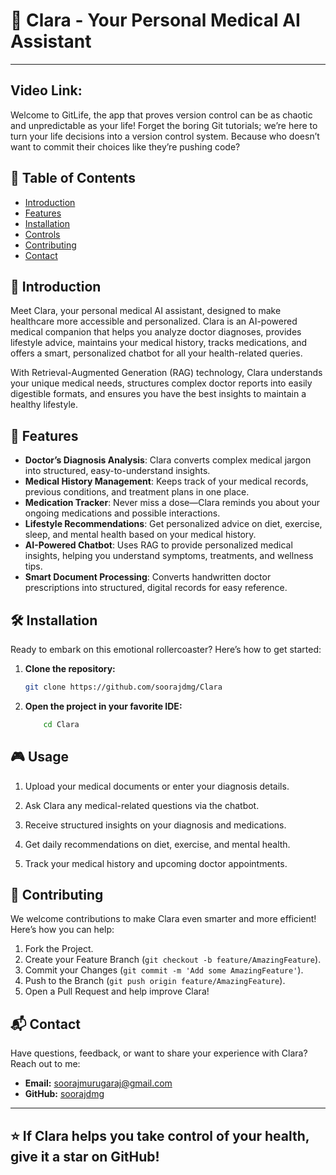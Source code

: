 # 🤖 Clara - Your Personal Medical AI Assistant



---
Video Link:
---

Welcome to GitLife, the app that proves version control can be as chaotic and unpredictable as your life! Forget the boring Git tutorials; we’re here to turn your life decisions into a version control system. Because who doesn’t want to commit their choices like they’re pushing code?

## 🚀 Table of Contents

- [Introduction](#%EF%B8%8F-introduction)
- [Features](#%F0%9F%8C%9F-features)
- [Installation](#%F0%9F%9B%A0-installation)
- [Controls](#%F0%9F%8F%92-controls)
- [Contributing](#%F0%9F%A4%9D-contributing)
- [Contact](#%F0%9F%93%AC-contact)

## 📖 Introduction

Meet Clara, your personal medical AI assistant, designed to make healthcare more accessible and personalized. Clara is an AI-powered medical companion that helps you analyze doctor diagnoses, provides lifestyle advice, maintains your medical history, tracks medications, and offers a smart, personalized chatbot for all your health-related queries.

With Retrieval-Augmented Generation (RAG) technology, Clara understands your unique medical needs, structures complex doctor reports into easily digestible formats, and ensures you have the best insights to maintain a healthy lifestyle.

## 🌟 Features

- **Doctor’s Diagnosis Analysis**: Clara converts complex medical jargon into structured, easy-to-understand insights.
- **Medical History Management**: Keeps track of your medical records, previous conditions, and treatment plans in one place.
- **Medication Tracker**: Never miss a dose—Clara reminds you about your ongoing medications and possible interactions.
- **Lifestyle Recommendations**: Get personalized advice on diet, exercise, sleep, and mental health based on your medical history.
- **AI-Powered Chatbot**: Uses RAG to provide personalized medical insights, helping you understand symptoms, treatments, and wellness tips.
- **Smart Document Processing**: Converts handwritten doctor prescriptions into structured, digital records for easy reference.

## 🛠 Installation

Ready to embark on this emotional rollercoaster? Here’s how to get started:

1. **Clone the repository:**
    ```sh
    git clone https://github.com/soorajdmg/Clara
    ```

2. **Open the project in your favorite IDE:**
    ```sh
        cd Clara
    ```

## 🎮 Usage

1. Upload your medical documents or enter your diagnosis details.

2. Ask Clara any medical-related questions via the chatbot.

3. Receive structured insights on your diagnosis and medications.

4. Get daily recommendations on diet, exercise, and mental health.

5. Track your medical history and upcoming doctor appointments.

## 🤝 Contributing

We welcome contributions to make Clara even smarter and more efficient! Here’s how you can help:

1. Fork the Project.
2. Create your Feature Branch (`git checkout -b feature/AmazingFeature`).
3. Commit your Changes (`git commit -m 'Add some AmazingFeature'`).
4. Push to the Branch (`git push origin feature/AmazingFeature`).
5. Open a Pull Request and help improve Clara!

## 📬 Contact

Have questions, feedback, or want to share your experience with Clara? Reach out to me:

- **Email:** [soorajmurugaraj@gmail.com](mailto:soorajmurugaraj@gmail.com)
- **GitHub:** [soorajdmg](https://github.com/soorajdmg)

---

⭐️ If Clara helps you take control of your health, give it a star on GitHub!
---
